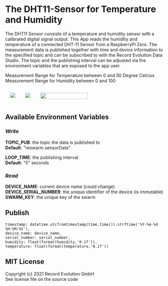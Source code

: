 # The DHT11-Sensor for Temperature and Humidity
The DHT11 Sensor consists of a temperature and humidity sensor with a calibrated digital signal output. This App reads the humidity and temperature of a connected DHT-11 Sensor from a RaspberryPi Zero. The measurement data is published together with time and device information to the specified topic and can be subscribed to with the Record Evolution Data Studio. The topic and the publishing interval can be adjusted via the environment variables that are exposed to the app user.

Measurement Range for Temperature between 0 and 50 Degree Celcius <br>
Measurement Range for Humidity between 0 and 100

<div style="display:flex;flex-direction:row;flex-wrap:wrap;">
    <img style="max-width:30%; margin:16px;" src="https://res.cloudinary.com/dotw7ar1m/image/upload/v1681996569/Screenshot_2023-04-20_at_15.16.22.png">
    <img style="max-width:30%; margin:16px;" src="https://res.cloudinary.com/dotw7ar1m/image/upload/v1704889350/Screenshot_2024-01-10_at_13.20.34.png">
    <img style="max-width:30%; margin:16px;height: 100%;" src="https://res.cloudinary.com/dotw7ar1m/image/upload/v1681308879/gpio_pi_zero_dht11.png">
</div>

## Available Environment Variables

### _Write_
**TOPIC_PUB**: the topic the data is published to <br>
**Default**: "reswarm.sensorData"

**LOOP_TIME**: the publishing interval <br>
**Default**: "5" seconds

### _Read_
**DEVICE_NAME**: current device name (could change) <br>
**DEVICE_SERIAL_NUMBER**: the unique identifier of the device (is immutable) <br>
**SWARM_KEY**: the unique key of the swarm


## Publish 
    timestamp: datetime.utcfromtimestamp(time.time()).strftime('%Y-%m-%d %H:%M:%S'),
    device_name: device_name,
    serial_number: serial_number,
    humidity: float(format(humidity,'0.1f')),
    temperature: float(format(temperature,'0.1f'))

## MIT License
Copyright (c) 2021 Record Evolution GmbH <br>
See license file on the source code